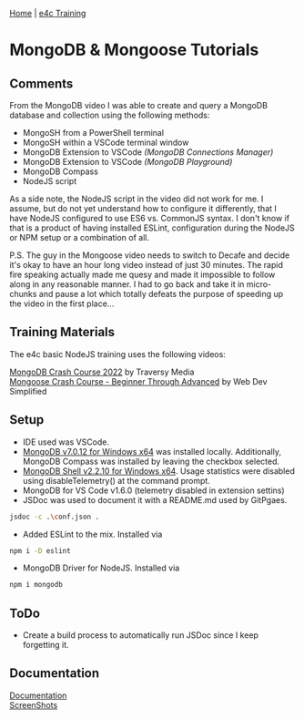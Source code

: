 [Home](/) \| [e4c Training](/e4cTraining)

# MongoDB & Mongoose Tutorials

## Comments

From the MongoDB video I was able to create and query a MongoDB database and collection using the following methods:

- MongoSH from a PowerShell terminal
- MongoSH within a VSCode terminal window
- MongoDB Extension to VSCode _(MongoDB Connections Manager)_
- MongoDB Extension to VSCode _(MongoDB Playground)_
- MongoDB Compass
- NodeJS script

As a side note, the NodeJS script in the video did not work for me.  I assume, but do not yet understand how to configure it differently, that I have NodeJS 
configured to use ES6 vs. CommonJS syntax.  I don't know if that is a product of having installed ESLint, configuration during the NodeJS or NPM setup or a
combination of all.

P.S.  The guy in the Mongoose video needs to switch to Decafe and decide it's okay to have an hour long video instead of just 30 minutes.  The rapid fire speaking
actually made me quesy and made it impossible to follow along in any reasonable manner.  I had to go back and take it in micro-chunks and pause a lot which
totally defeats the purpose of speeding up the video in the first place... 

## Training Materials

The e4c basic NodeJS training uses the following videos: 

[MongoDB Crash Course 2022](https://www.youtube.com/watch?v=2QQGWYe7IDU) by Traversy Media<br>
[Mongoose Crash Course - Beginner Through Advanced](https://www.youtube.com/watch?v=DZBGEVgL2eE) by Web Dev Simplified

## Setup

- IDE used was VSCode.  
- [MongoDB v7.0.12 for Windows x64](https://www.mongodb.com/try/download/community) was installed locally.  Additionally, MongoDB Compass was installed by leaving the checkbox
selected.
- [MongoDB Shell v2.2.10 for Windows x64](https://www.mongodb.com/try/download/shell).  Usage statistics were disabled using disableTelemetry() at the command prompt.
- MongoDB for VS Code v1.6.0 (telemetry disabled in extension settins)
- JSDoc was used to document it with a README.md used by GitPgaes.  
```sh
jsdoc -c .\conf.json . 
```
- Added ESLint to the mix.  Installed via 
```sh
npm i -D eslint
```
- MongoDB Driver for NodeJS.  Installed via
```sh
npm i mongodb
```

## ToDo

 - Create a build process to automatically run JSDoc since I keep forgetting it.

## Documentation

[Documentation](./docs)<br>
[ScreenShots](./screenshots.md)

